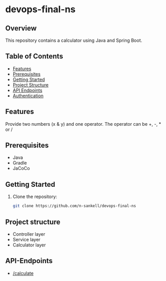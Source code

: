 # devops-final-ns

## Overview

This repository contains a calculator using Java and Spring Boot. 

## Table of Contents
- [Features](#features)
- [Prerequisites](#prerequisites)
- [Getting Started](#getting-started)
- [Project Structure](#project-structure)
- [API Endpoints](#api-endpoints)
- [Authentication](#authentication)

## Features
Provide two numbers (x & y) and one operator.
The operator can be +, -, * or /

## Prerequisites
- Java 
- Gradle
- JaCoCo

## Getting Started
1. Clone the repository:
   ```bash
   git clone https://github.com/n-sankell/devops-final-ns

## Project structure
- Controller layer
- Service layer
- Calculator layer

## API-Endpoints
- [/calculate](src/main/java/com/example/demo/controller/CalculatorController.java)
